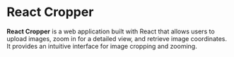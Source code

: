 # React Cropper

**React Cropper** is a web application built with React that allows users to upload images, zoom in for a detailed view, and retrieve image coordinates. It provides an intuitive interface for image cropping and zooming.
